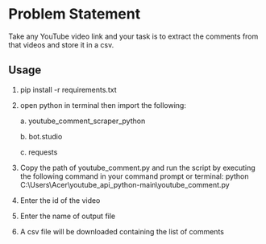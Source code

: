 # Problem Statement
Take any YouTube video link and your task is to extract the comments from that videos and store it in a csv.

## Usage

1. pip install -r requirements.txt

2. open python in terminal then import the following:

   a. youtube_comment_scraper_python
   
   b. bot.studio 
   
   c. requests
   
3. Copy the path of youtube_comment.py and run the script by executing the following command in your command prompt or terminal:
   python C:\Users\Acer\youtube_api_python-main\youtube_comment.py

4. Enter the id of the video 

5. Enter the name of output file 

6. A csv file will be downloaded containing the list of comments

